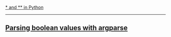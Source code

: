 [* and ** in Python](https://stackoverflow.com/questions/21809112/what-does-tuple-and-dict-means-in-python)

---

[Parsing boolean values with argparse](https://stackoverflow.com/questions/15008758/parsing-boolean-values-with-argparse)
---
